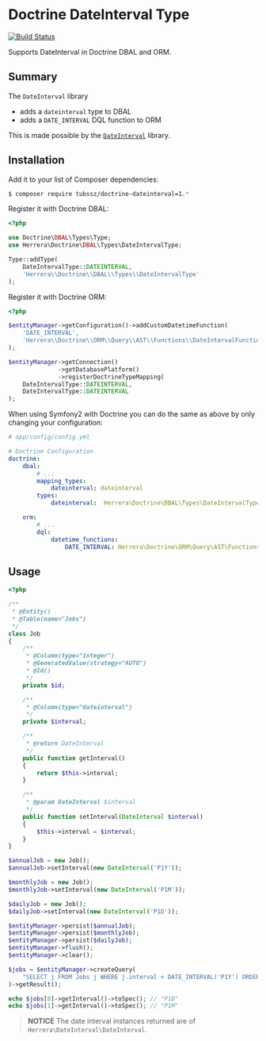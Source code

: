 Doctrine DateInterval Type
==========================

[![Build Status](https://travis-ci.org/tubssz/php-doctrine-dateinterval.png?branch=master)](https://travis-ci.org/tubssz/php-doctrine-dateinterval)

Supports DateInterval in Doctrine DBAL and ORM.

Summary
-------

The `DateInterval` library

- adds a `dateinterval` type to DBAL
- adds a `DATE_INTERVAL` DQL function to ORM

This is made possible by the [`DateInterval`](https://github.com/tubssz/php-date-interval) library.

Installation
------------

Add it to your list of Composer dependencies:

```sh
$ composer require tubssz/doctrine-dateinterval=1.*
```

Register it with Doctrine DBAL:

```php
<?php

use Doctrine\DBAL\Types\Type;
use Herrera\Doctrine\DBAL\Types\DateIntervalType;

Type::addType(
    DateIntervalType::DATEINTERVAL,
    'Herrera\\Doctrine\\DBAL\\Types\\DateIntervalType'
);
```

Register it with Doctrine ORM:

```php
<?php

$entityManager->getConfiguration()->addCustomDatetimeFunction(
    'DATE_INTERVAL',
    'Herrera\\Doctrine\\ORM\\Query\\AST\\Functions\\DateIntervalFunction'
);

$entityManager->getConnection()
              ->getDatabasePlatform()
              ->registerDoctrineTypeMapping(
    DateIntervalType::DATEINTERVAL,
    DateIntervalType::DATEINTERVAL
);
```

When using Symfony2 with Doctrine you can do the same as above by only changing your configuration:

```yaml
# app/config/config.yml

# Doctrine Configuration
doctrine:
    dbal:
        # ...
        mapping_types:
            dateinterval: dateinterval
        types:
            dateinterval:  Herrera\Doctrine\DBAL\Types\DateIntervalType

    orm:
        # ...
        dql:
            datetime_functions:
                DATE_INTERVAL: Herrera\Doctrine\ORM\Query\AST\Functions\DateIntervalFunction
```

Usage
-----

```php
<?php

/**
 * @Entity()
 * @Table(name="Jobs")
 */
class Job
{
    /**
     * @Column(type="integer")
     * @GeneratedValue(strategy="AUTO")
     * @Id()
     */
    private $id;

    /**
     * @Column(type="dateinterval")
     */
    private $interval;

    /**
     * @return DateInterval
     */
    public function getInterval()
    {
        return $this->interval;
    }

    /**
     * @param DateInterval $interval
     */
    public function setInterval(DateInterval $interval)
    {
        $this->interval = $interval;
    }
}

$annualJob = new Job();
$annualJob->setInterval(new DateInterval('P1Y'));

$monthlyJob = new Job();
$monthlyJob->setInterval(new DateInterval('P1M'));

$dailyJob = new Job();
$dailyJob->setInterval(new DateInterval('P1D'));

$entityManager->persist($annualJob);
$entityManager->persist($monthlyJob);
$entityManager->persist($dailyJob);
$entityManager->flush();
$entityManager->clear();

$jobs = $entityManager->createQuery(
    "SELECT j FROM Jobs j WHERE j.interval < DATE_INTERVAL('P1Y') ORDER BY j.interval ASC"
)->getResult();

echo $jobs[0]->getInterval()->toSpec(); // "P1D"
echo $jobs[1]->getInterval()->toSpec(); // "P1M"
```

> **NOTICE** The date interval instances returned are of `Herrera\DateInterval\DateInterval`.
